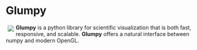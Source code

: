# Glumpy

<a href="https://github.com/rougier/glumpy"><img src="https://raw.githubusercontent.com/rougier/glumpy/master/doc/_static/logo.png" align="left" hspace="5" vspace="3"></a>

**Glumpy** is a python library for scientific visualization that is both fast,
  responsive, and scalable. **Glumpy** offers a natural interface between numpy
  and modern OpenGL.
